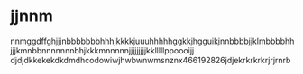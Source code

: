 # jjnnm
nnmggdffghjjjnbbbbbbbhhhjkkkkjuuuhhhhhggkkjhgguikjnnbbbbjjklmbbbbhhjjjkmnbbnnnnnnnbhjkkkmnnnnnjjjjjjjjjkklllllppoooijj
djdjdkkekekdkdmdhcodowiwjhwbwnwmsnznx466192826jdjekrkrkrkrjrjrnrb
